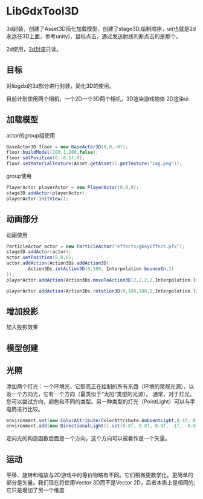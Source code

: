 # LibGdxTool3D

3d封装，创建了Asset3D简化加载模型，创建了stage3D,绘制顺序，ui(也就是2d永远在3D上面，参考unity)，鼠标点击，通过发送射线判断点击的是那个。


2d使用，[2d封装](https://github.com/wangGame/LibgdxTool)只读。

## 目标

对libgdx的3d部分进行封装，简化3D的使用。

目前计划使用两个相机，一个2D一个3D两个相机，3D渲染游戏物体  2D渲染ui

## 加载模型

actor的group组使用

```java
BaseActor3D floor = new BaseActor3D(0,0,-0f);
floor.buildModel(200,1,200,false);
floor.setPosition(0,-0.5f,0);
floor.setMaterialTexture(Asset.getAsset().getTexture("img.png"));
```

group使用
```java
PlayerActor playerActor = new PlayerActor(0,0,0);
stage3D.addActor(playerActor);
playerActor.initView();
```

## 动画部分

动画使用

```java
ParticleActor actor = new ParticleActor("effects/gKeyEffect.pfx");
stage3D.addActor(actor);
actor.setPosition(9,0,0);
actor.addAction(Action3Ds.addAction3D(
        Action3Ds.intAction3D(0,100, Interpolation.bounceIn,1)
));
playerActor.addAction(Action3Ds.moveToAction3D(2,2,2,2,Interpolation.linear));

playerActor.addAction(Action3Ds.rotation3D(0,180,180,2,Interpolation.linear));

```

## 增加投影

加入投影效果

## 模型创建

## 光照

添加两个灯光：一个环境光，它照亮正在绘制的所有东西（环境的常规光源），以及一个方向光，它有一个方向（最类似于“太阳”类型的光源）。
通常，对于灯光，您可以尝试方向，颜色和不同的类型。另一种类型的灯光（PointLight）可以与手电筒进行比较。

```java
environment.set(new ColorAttribute(ColorAttribute.AmbientLight,0.4f, 0.4f, 0.4f, 1f));
environment.add(new DirectionalLight().set(0.8f, 0.8f, 0.8f, -1f, -0.8f, -0.2f)); 
```

定向光的构造函数后面是一个方向。这个方向可以被看作是一个矢量。

## 运动

平移、旋转和缩放与2D游戏中的等价物略有不同。它们稍微更数学化。更简单的部分是矢量。我们现在将使用Vector 3D而不是Vector 2D，后者本质上是相同的;它只是增加了另一个维度

